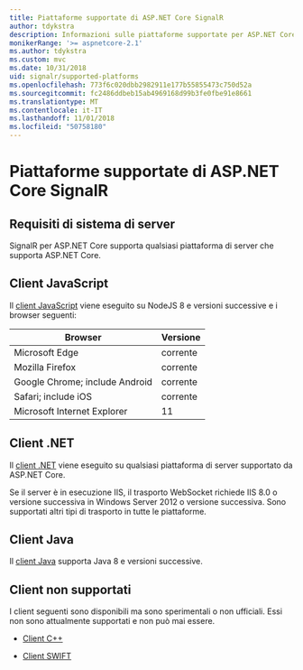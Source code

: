 ```yaml
---
title: Piattaforme supportate di ASP.NET Core SignalR
author: tdykstra
description: Informazioni sulle piattaforme supportate per ASP.NET Core SignalR.
monikerRange: '>= aspnetcore-2.1'
ms.author: tdykstra
ms.custom: mvc
ms.date: 10/31/2018
uid: signalr/supported-platforms
ms.openlocfilehash: 773f6c020dbb2982911e177b55855473c750d52a
ms.sourcegitcommit: fc2486ddbeb15ab4969168d99b3fe0fbe91e8661
ms.translationtype: MT
ms.contentlocale: it-IT
ms.lasthandoff: 11/01/2018
ms.locfileid: "50758180"
---
```

# <a name="aspnet-core-signalr-supported-platforms"></a>Piattaforme supportate di ASP.NET Core SignalR

## <a name="server-system-requirements"></a>Requisiti di sistema di server

SignalR per ASP.NET Core supporta qualsiasi piattaforma di server che supporta ASP.NET Core.

## <a name="javascript-client"></a>Client JavaScript

Il [client JavaScript](https://www.npmjs.com/package/@aspnet/signalr) viene eseguito su NodeJS 8 e versioni successive e i browser seguenti:

| Browser                         | Versione |
| ------------------------------- | ------- |
| Microsoft Edge                  | corrente |
| Mozilla Firefox                 | corrente |
| Google Chrome; include Android | corrente |
| Safari; include iOS            | corrente |
| Microsoft Internet Explorer     | 11      |
 
## <a name="net-client"></a>Client .NET

Il [client .NET](https://www.nuget.org/packages/Microsoft.AspNetCore.SignalR/) viene eseguito su qualsiasi piattaforma di server supportato da ASP.NET Core.

Se il server è in esecuzione IIS, il trasporto WebSocket richiede IIS 8.0 o versione successiva in Windows Server 2012 o versione successiva. Sono supportati altri tipi di trasporto in tutte le piattaforme.

## <a name="java-client"></a>Client Java

Il [client Java](https://search.maven.org/artifact/com.microsoft.aspnet/signalr) supporta Java 8 e versioni successive.

## <a name="unsupported-clients"></a>Client non supportati

I client seguenti sono disponibili ma sono sperimentali o non ufficiali. Essi non sono attualmente supportati e non può mai essere.

* [Client C++](https://github.com/aspnet/SignalR/tree/master/clients/cpp)

* [Client SWIFT](https://github.com/moozzyk/SignalR-Client-Swift)
